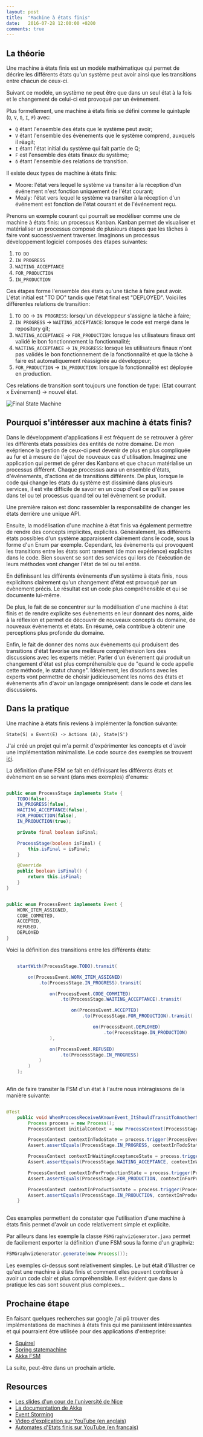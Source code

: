 ```yaml
---
layout: post
title:  "Machine à états finis"
date:   2016-07-28 12:00:00 +0200
comments: true
---
```



## La théorie

Une machine à états finis est un modèle mathématique qui permet de décrire les différents états qu'un système peut avoir ainsi que les transitions entre chacun de ceux-ci. 

Suivant ce modèle, un système ne peut être que dans un seul état à la fois et le changement de celui-ci est provoqué par un évènement.

Plus formellement, une machine à états finis se défini comme le quintuple
(`Q`, `V`, `δ`, `I`, `F`) avec:

- `Q` étant l'ensemble des états que le système peut avoir;
- `V` étant l'ensemble des évènements que le système comprend, auxquels il réagit;
- `I` étant l'état initial du système qui fait partie de Q;
- `F` est l'ensemble des états finaux du système;
- `δ` étant l'ensemble des relations de transition.

Il existe deux types de machine à états finis:

- Moore: l'état vers lequel le système va transiter à la réception d'un événement n'est fonction uniquement de l'état courant;
- Mealy: l'état vers lequel le système va transiter à la réception d'un événement est fonction de l'état courant et de l'événement reçu.

Prenons un exemple courant qui pourrait se modéliser comme une de machine à états finis: un processus Kanban. Kanban permet de visualiser et matérialiser un processus composé de plusieurs étapes que les tâches à faire vont successivement traverser. Imaginons un processus développement logiciel composés des étapes suivantes:

1. `TO DO`
2. `IN PROGRESS`
3. `WAITING_ACCEPTANCE`
4. `FOR_PRODUCTION`
5. `IN_PRODUCTION`

Ces étapes forme l'ensemble des états qu'une tâche à faire peut avoir. L'état initial est "TO DO" tandis que l'état final est "DEPLOYED". Voici les différentes relations de transition:

1. `TO DO` -> `IN PROGRESS`: lorsqu'un développeur s'assigne la tâche à faire;
2. `IN PROGRESS` -> `WAITING_ACCEPTANCE`: lorsque le code est mergé dans le repository git;
3. `WAITING_ACCEPTANCE` -> `FOR_PRODUCTION`: lorsque les utilisateurs finaux ont validé le bon fonctionnement la fonctionnalité;
4. `WAITING_ACCEPTANCE` -> `IN_PROGRESS`: lorsque les utilisateurs finaux n'ont pas validés le bon fonctionnement de la fonctionnalité et que la tâche à faire est automatiquement réassignée au développeur;
5. `FOR_PRODUCTION` -> `IN_PRODUCTION`: lorsque la fonctionnalité est déployée en production.

Ces relations de transition sont toujours une fonction de type: (Etat courrant x Evénement) -> nouvel état.

![Final State Machine](/assets/posts/2016-08-18-machine-a-etats-finis/kanban_fsm.png "Processus de développement")

## Pourquoi s'intéresser aux machine à états finis?

Dans le développment d'applications il est fréquent de se retrouver à gérer les différents états possibles des entités de notre domaine. De mon exéprience la gestion de ceux-ci peut devenir de plus en plus compliquée au fur et à mesure de l'ajout de nouveaux cas d'utilisation. Imaginez une application qui permet de gérer des Kanbans et que chacun matérialise un processus différent. Chaque processus aura un ensemble d'états, d'événements, d'actions et de transitions différents. De plus, lorsque le code qui change les états du système est dissiminé dans plusieurs services, il est vite difficile de savoir en un coup d'oeil ce qu'il se passe dans tel ou tel processus quand tel ou tel évènement se produit.

Une première raison est donc rassembler la responsabilité de changer les états derrière une unique API.

Ensuite, la modélisation d'une machine à état finis va également permettre de rendre des concepts implicites, explicites. Généralement, les différents états possibles d'un système apparaissent clairement dans le code, sous la forme d'un Enum par exemple. Cependant, les évènements qui provoquent les transitions entre les états sont rarement (de mon expérience) explicites dans le code. Bien souvent se sont des services qui lors de l'éxécution de leurs méthodes vont changer l'état de tel ou tel entité.

En définissant les différents évènements d'un système à états finis, nous explicitons clairement qu'un changement d'état est provoqué par un évènement précis. Le résultat est un code plus compréhensible et qui se documente lui-même.

De plus, le fait de se concentrer sur la modélisation d'une machine à état finis et de rendre explicite ses évènements en leur donnant des noms, aide à la réflexion et permet de découvrir de nouveaux concepts du domaine, de nouveaux évènements et états. En résumé, cela contribue à obtenir une perceptions plus profonde du domaine.

Enfin, le fait de donner des noms aux évènements qui produisent des transitions d'état favorise une meilleure compréhension lors des discussions avec les experts métier. Parler d'un évènement qui produit un changement d'état est plus compréhensible que de "quand le code appelle cette méthode, le statut change". 
Idéalement, les discutions avec les experts vont permettre de choisir judicieusement les noms des états et évènements afin d'avoir un langage omniprésent: dans le code et dans les discussions.

## Dans la pratique

Une machine à états finis reviens à implémenter la fonction suivante:

`State(S) x Event(E) -> Actions (A), State(S')`

J'ai créé un projet qui m'a permit d'expérimenter les concepts et d'avoir une implémentation minimaliste. Le code source des exemples se trouvent [ici](https://github.com/erichonorez/finite-state-machine/tree/master/fsm).

La définition d'une FSM se fait en définissant les différents états et évènement en se servant (dans mes exemples) d'enums:

```java

public enum ProcessStage implements State {
    TODO(false),
    IN_PROGRESS(false),
    WAITING_ACCEPTANCE(false),
    FOR_PRODUCTION(false),
    IN_PRODUCTION(true);

    private final boolean isFinal;

    ProcessStage(boolean isFinal) {
        this.isFinal = isFinal;
    }

    @Override
    public boolean isFinal() {
        return this.isFinal;
    }
}

```

```java

public enum ProcessEvent implements Event {
    WORK_ITEM_ASSIGNED,
    CODE_COMMITED,
    ACCEPTED,
    REFUSED,
    DEPLOYED
}

```

Voici la définition des transitions entre les différents états:

```java

	startWith(ProcessStage.TODO).transit(

        on(ProcessEvent.WORK_ITEM_ASSIGNED)
            .to(ProcessStage.IN_PROGRESS).transit(

                on(ProcessEvent.CODE_COMMITED)
                    .to(ProcessStage.WAITING_ACCEPTANCE).transit(

                        on(ProcessEvent.ACCEPTED)
                            .to(ProcessStage.FOR_PRODUCTION).transit(

                                on(ProcessEvent.DEPLOYED)
                                    .to(ProcessStage.IN_PRODUCTION)
                ),

                on(ProcessEvent.REFUSED)
                    .to(ProcessStage.IN_PROGRESS)
            )
        )
    );
            
```

Afin de faire transiter la FSM d'un état à l'autre nous intéragissons de la manière suivante:

```java

@Test
    public void WhenProcessReceiveAKnownEvent_ItShouldTransitToAnotherState() {
        Process process = new Process();
        ProcessContext initialContext = new ProcessContext(ProcessStage.TODO);

        ProcessContext contextInTodoState = process.trigger(ProcessEvent.WORK_ITEM_ASSIGNED, initialContext);
        Assert.assertEquals(ProcessStage.IN_PROGRESS, contextInTodoState.currentState());

        ProcessContext contextInWaitingAcceptanceState = process.trigger(ProcessEvent.CODE_COMMITED, contextInTodoState);
        Assert.assertEquals(ProcessStage.WAITING_ACCEPTANCE, contextInWaitingAcceptanceState.currentState());

        ProcessContext contextInForProductionState = process.trigger(ProcessEvent.ACCEPTED, contextInWaitingAcceptanceState);
        Assert.assertEquals(ProcessStage.FOR_PRODUCTION, contextInForProductionState.currentState());

        ProcessContext contextInProductiontate = process.trigger(ProcessEvent.DEPLOYED, contextInForProductionState);
        Assert.assertEquals(ProcessStage.IN_PRODUCTION, contextInProductiontate.currentState());
    }
    
```

Ces examples permettent de constater que l'utilisation d'une machine à états finis permet d'avoir un code relativement simple et explicite.

Par ailleurs dans les exemple la classe `FSMGraphvizGenerator.java` permet de facilement exporter la définition d'une FSM sous la forme d'un graphviz:

```java
FSMGraphvizGenerator.generate(new Process());
```

Les exemples ci-dessus sont relativement simples. Le but était d'illustrer ce qu'est une machine à états finis et comment elles peuvent contribuer à avoir un code clair et plus compréhensible. Il est évident que dans la pratique les cas sont souvent plus complexes...


## Prochaine étape

En faisant quelques recherches sur google j'ai pû trouver des implémentations de machines à états finis qui me paraissent intéressantes et qui pourraient être utilisée pour des applications d'entreprise:

* [Squirrel](https://github.com/hekailiang/squirrel)
* [Spring statemachine](https://projects.spring.io/spring-statemachine/)
* [Akka FSM](http://doc.akka.io/docs/akka/current/scala/fsm.html)

La suite, peut-être dans un prochain article. 

## Resources

* [Les slides d'un cour de l'université de Nice](http://www.i3s.unice.fr/~fedou/wwwUnice/CoursOFI_files/OFI8.pdf)
* [La documentation de Akka](http://doc.akka.io/docs/akka/current/scala/fsm.html)
* [Event Storming](http://ziobrando.blogspot.be/2013/11/introducing-event-storming.html)
* [Video d'explication sur YouTube (en anglais)](https://www.youtube.com/watch?v=hJIST1cEf6A)
* [Automates d'Etats finis sur YouTube (en français)](https://www.youtube.com/watch?v=tzyCzbWjNY0)